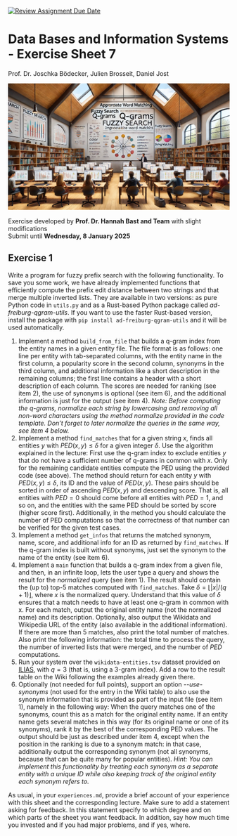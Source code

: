 [![Review Assignment Due Date](https://classroom.github.com/assets/deadline-readme-button-22041afd0340ce965d47ae6ef1cefeee28c7c493a6346c4f15d667ab976d596c.svg)](https://classroom.github.com/a/Xvj7HQfv)
# Data Bases and Information Systems - Exercise Sheet 7
Prof. Dr. Joschka Bödecker, Julien Brosseit, Daniel Jost

![header image](./images/main.jpg)


Exercise developed by **Prof. Dr. Hannah Bast and Team** with slight modifications  
Submit until **Wednesday, 8 January 2025**

## Exercise 1
Write a program for fuzzy prefix search with the following functionality. To save you some work, we
have already implemented functions that efficiently compute the prefix edit distance between two
strings and that merge multiple inverted lists. They are available in two versions: as pure Python
code in `utils.py` and as a Rust-based Python package called _ad-freiburg-qgram-utils_. If you want
to use the faster Rust-based version, install the package with `pip install ad-freiburg-qgram-utils`
and it will be used automatically.

1. Implement a method `build_from_file` that builds a q-gram index from the entity names in a
given entity file. The file format is as follows: one line per entity with tab-separated columns,
with the entity name in the first column, a popularity score in the second column, synonyms in
the third column, and additional information like a short description in the remaining columns;
the first line contains a header with a short description of each column. The scores are needed for
ranking (see item 2), the use of synonyms is optional (see item 6), and the additional information
is just for the output (see item 4). _Note: Before computing the q-grams, normalize each string
by lowercasing and removing all non-word characters using the method normalize provided in the
code template. Don’t forget to later normalize the queries in the same way, see item 4 below._
2. Implement a method `find_matches` that for a given string $x$, finds all entities $y$ with $PED(x, y) ≤
δ$ for a given integer $δ$. Use the algorithm explained in the lecture: First use the q-gram index
to exclude entities $y$ that do not have a sufficient number of q-grams in common with $x$. Only
for the remaining candidate entities compute the PED using the provided code (see above). The
method should return for each entity $y$ with $PED(x, y) ≤ δ$, its ID and the value of $PED(x, y)$.
These pairs should be sorted in order of ascending $PED(x, y)$ and descending score. That is, all
entities with $PED = 0$ should come before all entities with $PED = 1$, and so on, and the entities
with the same PED should be sorted by score (higher score first). Additionally, in the method
you should calculate the number of PED computations so that the correctness of that number
can be verified for the given test cases.
3. Implement a method `get_infos` that returns the matched synonym, name, score, and additional info for
an ID as returned by `find_matches`. If the q-gram index is built without synonyms, just set the synonym
to the name of the entity (see item 6).
4. Implement a `main` function that builds a q-gram index from a given file, and then, in an infinite loop,
lets the user type a query and shows the result for the _normalized_ query (see item 1). The result should
contain the (up to) top-5 matches computed with `find_matches`. Take $δ = ⌊|x|/(q + 1)⌋$, where $x$ is the
normalized query. Understand that this value of $δ$ ensures that a match needs to have at least one q-gram
in common with x. For each match, output the original entity name (not the normalized name) and its
description. Optionally, also output the Wikidata and Wikipedia URL of the entity (also available in
the additional information). If there are more than $5$ matches, also print the total number of matches.
Also print the following information: the total time to process the query, the number of inverted lists
that were merged, and the number of $PED$ computations.
5. Run your system over the `wikidata-entities.tsv` dataset provided on [ILIAS](https://ilias.uni-freiburg.de/goto.php?target=fold_3723433&client_id=unifreiburg), with $q = 3$ (that is,
using a 3-gram index). Add a row to the result table on the Wiki following the examples already given
there.
6. Optionally (not needed for full points), support an option _--use-synonyms_ (not used for the entry in
the Wiki table) to also use the synonym information that is provided as part of the input file (see item
1), namely in the following way: When the query matches one of the synonyms, count this as a match
for the original entity name. If an entity name gets several matches in this way (for its original name or
one of its synonyms), rank it by the best of the corresponding PED values. The output should be just
as described under item 4, except when the position in the ranking is due to a synonym match: in that
case, additionally output the corresponding synonym (not all synonyms, because that can be quite many
for popular entities). _Hint: You can implement this functionality by treating each synonym as a separate
entity with a unique ID while also keeping track of the original entity each synonym refers to._

As usual, in your `experiences.md`, provide a brief account of your experience with this sheet and
the corresponding lecture. Make sure to add a statement asking for feedback. In this statement
specify to which degree and on which parts of the sheet you want feedback. In addition, say how
much time you invested and if you had major problems, and if yes, where.
